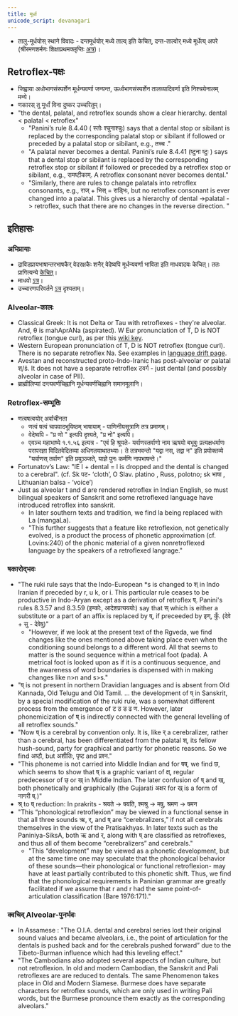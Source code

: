 ```yaml
---
title: मूर्धा
unicode_script: devanagari
---
```


- तालु\-मूर्धयोस् स्थाने विवादः \- दन्तमूर्धयोर् मध्ये ताल्व् इति केचित्, दन्त-ताल्वोर् मध्ये मूर्धेत्य् अपरे (श्रीरमणशर्मणः शिक्षाप्रथमक्लृप्तिः [अत्र](https://docs.google.com/viewer?a=v&pid=sites&srcid=ZGVmYXVsdGRvbWFpbnxqYW1hZGFnbml8Z3g6MjQ2OTU1MTg0YTUwOTFkMg))।

## Retroflex-पक्षः
- जिह्वाया अधोभागसंस्पर्शेन मूर्धन्यवर्णा जन्यन्त, ऊर्ध्वभागसंस्पर्शेन तालव्यादिवर्णा इति निश्चयेनालम् मन्ये।
- णकारस् तु मूर्धां विना दुष्कर उच्चरितुम्।
- "the dental, palatal, and retroflex sounds show a clear 
   hierarchy. dental < palatal < retroflex"
  - "Panini’s rule 8.4.40 ( स्तोः श्चुनाश्चुः) says that a dental stop or sibilant is replaced by the corresponding palatal stop or sibilant if followed or preceded by a palatal stop or sibilant, e.g., तच्च ."
  - "A palatal never becomes a dental. Panini’s rule 8.4.41 (ष्टुना ष्टुः ) says that a dental stop or sibilant is replaced by the corresponding retroflex stop or sibilant if followed or preceded by a retroflex stop or sibilant, e.g., रामष्टीकाम्. A retroflex consonant never becomes dental."
  - "Similarly, there are rules to change palatals into retroflex consonants, e.g., राज् + भिस् = राड्भिः, but no retroflex consonant is ever changed into a palatal. This gives us a hierarchy of dental ->palatal -> retroflex, such that there are no changes in the reverse direction. "

## इतिहासः
### अभिप्रायाः
- द्राविडप्रायभाषान्तरभाषकैर् वेदरक्षकैः शनैर् वेदेष्वपि मूर्धन्यवर्णा भाविता इति माधवादयः केचित्। ततः प्रागित्यन्ये  [केचित्](https://twitter.com/blog_supplement/status/1176332528795443203)।
- माधवो [ऽत्र](https://www.academia.edu/1306422/Genesis_of_Rgvedic_retroflexion_a_historical_and_sociolinguistic_investigation)।
- उच्चारणपरिवर्तने [ऽत्र](../uchchAraNa-parivartanam/) दृश्यताम्।

### Alveolar-कालः
- Classical Greek: It is not Delta or Tau with retroflexes - they're alveolar. And, θ is mahAprANa (aspirated). W Eur pronunciation of T, D is NOT retroflex (tongue curl), as per this [wiki key](https://en.wikipedia.org/wiki/Greek_alphabet).
- Western European pronunciation of T, D is NOT retroflex (tongue curl). There is no separate retroflex Na. See examples in [language drift page](../uchchAraNa-parivartanam/).
- Avestan and reconstructed proto-Indo-Iranic has post-alveolar or palatal श्/š. It does not have a separate retroflex टवर्ग - just dental (and possibly alveolar in case of PII).
- ब्राह्मीलिप्यां दन्त्यवर्णचिह्नानि मूर्धन्यवर्णचिह्नानि समानमूलानि।

### Retroflex-सम्भूतिः
- णत्वषत्वयोर् अर्वाचीनता
  - णत्वं षत्वं चापवादभूयिष्ठम् भाषायाम् - पाणिनीयसूत्राणि तत्र प्रमाणम्।
  - वेदेष्वपि - "प्र णो " इत्यपि दृश्यते, "प्र नो" इत्यपि।
  - एवञ्च महाभाष्ये १.१.५६ इत्यत्र - "एवं हि श्रूयते- यर्वाणस्तर्वाणो नाम ऋषयो बभूवुः प्रत्यक्षधर्माणः परापरज्ञा विदितवेदितव्या अधिगतयाथातथ्याः। ते तत्रभवन्तो "यद्वा नस्, तद्वा न" इति प्रयोक्तव्ये "यर्वाणस् तर्वाण" इति प्रयुञ्ञ्जते, याज्ञे पुनः कर्मणि नापभाषन्ते।"
- Fortunatov’s Law: "IE l + dental = l is dropped and the dental is changed to a cerebral".  (cf. Sk पट- ‘cloth’, O Slav. platino , Russ, polotno; sk भाषा , Lithuanian balsa - ‘voice’)
- Just as alveolar t and d are rendered retroflex in Indian English, so must bilingual speakers of Sanskrit and some retroflexed language have introduced retroflex into sanskrit.
  - In later southern texts and tradition, we find la being replaced with La (mangaLa). 
  - "This further suggests that a feature like retroflexion, not genetically evolved, is a product the process of phonetic approximation (cf. Lovins:240) of the phonic material of a given nonretroflexed language by the speakers of a retroflexed langrage."

### षकारोद्भवः
- "The ruki rule says that the Indo-European *s is changed to श् in Indo Iranian if preceded by r, u k, or i. This particular rule ceases to be productive in Indo-Aryan except as a derivation of retroflex ष्. Panini's rules 8.3.57 and 8.3.59 (इण्कोः, आदेशप्रत्यययोः) say that स् which is either a substitute or a part of an affix is replaced by ष्, if preceeded by इण्, कुँ. (देवे + सु - देवेषु)"  
  - "However, if we look at the present text of the Rgveda, we find changes like the ones mentioned above taking place even when the conditioning sound belongs to a different word. All that seems to matter is the sound sequence within a metrical foot (pada). A metrical foot is looked upon as if it is a continuous sequence, and the awareness of word boundaries is dispensed with in making changes like n>n and s>s."
- "ष् is not present in northern Dravidian languages and is absent from Old Kannada, Old Telugu and Old Tamil. ... the development of ष् in Sanskrit, by a special modification of the ruki rule, was a somewhat different process from the emergence of ट ठ ड ढ ण. However, later phonemicization of ष् is indirectly connected with the general levelling of all retroflex sounds."
- "Now ष् is a cerebral by convention only. It is, like र् a cerebralizer, rather than a cerebral, has been differentiated from the palatal श्, its fellow hush-sound, party for graphical and partly for phonetic reasons. So we find अष्टौ, but अशीतिः, पृष्ट and प्रश्न."
- "This phoneme is not carried into Middle Indian and for षष्, we find छ, which seems to show that ष् is a graphic variant of क्ष्, regular predecessor of छ् or ख् in Middle Indian. The later confusion of ष् and ख्, both phonetically and graphically (the Gujarati अक्षर for ख् is a form of नागरी ष्.)"
- श्र् to ष् reduction: In prakrits - श्रयते -> षयति, श्मश्रु -> मषु, श्रमण -> षमन
- "This “phonological retroflexion” may be viewed in a functional sense in that all three sounds ऋ, र्, and ष् are “cerebralizers,” if not all cerebrals themselves in the view of the Pratisakhyas. In later texts such as the Paniniya-SiksA, both ऋ and र्, along with ष् are classified as retroflexes, and thus all of them become “cerebralizers” and cerebrals."
  - "This “development” may be viewed as a phonetic development, but at the same time one may speculate that the phonological behavior of these sounds—their phonological or functional retroflexion- may have at least partially contributed to this phonetic shift. Thus, we find that the phonological requirements in Paninian grammar are greatly facilitated if we assume that r and r had the same point-of-articulation classification (Bare 1976:171)."

### क्वचिद् Alveolar-पुनर्भवः
- In Assamese : "The O.I.A. dental and cerebral series lost their original sound values and became alveolars, i.e., the point of articulation for the dentals is pushed back and for the cerebrals pushed forward” due to the Tibeto-Burman influence which had this leveling effect." 
- "The Cambodians also adopted several aspects of Indian culture, but not retroflexion. In old and modern Cambodian, the Sanskrit and Pali retroflexes are are reduced to dentals. The same Phenomenon takes place in Old and Modern Siamese. Burmese does have separate characters for retroflex sounds, which are only used in writing Pali words, but the Burmese pronounce them exactly as the corresponding alveolars." 